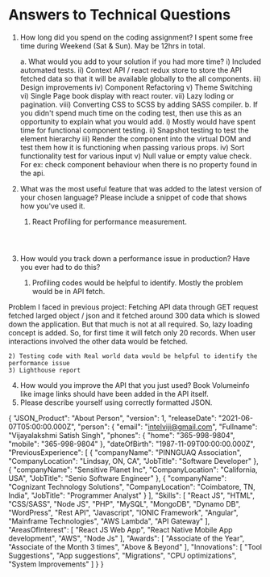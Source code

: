 # Answers to Technical Questions
1.	How long did you spend on the coding assignment? 
    I spent some free time during Weekend (Sat & Sun). May be 12hrs in total.

    a.	What would you add to your solution if you had more time?
        i) Included automated tests.
        ii) Context API / react redux store to store the API fetched data so that it will be available globally to the all components.
        iii) Design improvements
        iv) Component Refactoring
        v) Theme Switching
        vi) Single Page book display with react router. 
        vii) Lazy loding or pagination.
        viii) Converting CSS to SCSS by adding SASS compiler. 
    b.	If you didn't spend much time on the coding test, then use this as an opportunity to explain what you would add.
        i) Mostly would have spent time for functional component testing.
        ii) Snapshot testing to test the element hierarchy
        iii) Render the component into the virtual DOM and test them how it is functioning  when passing various props.
        iv) Sort functionality test for various input
        v) Null value or  empty value check. For ex: check component behaviour when there is no  property found in the api.
2.	What was the most useful feature that was added to the latest version of your chosen language? Please include a snippet of code that shows how you've used it.
    1) React Profiling for performance measurement.
        <Profiler id="header" onRender={mycallback}>
        <Header  />
        </Profiler>
        
        <Profiler id="Books" onRender={mycallback}>
        <Books />
        </Profiler>
3. How would you track down a performance issue in production? Have you ever had to do this?
    1) Profiling codes would be helpful to identify. Mostly the problem would be in API fetch.

Problem I faced in previous project: Fetching API  data through GET request fetched larged object / json and it fetched around 300 data which is slowed down the application. But that much is not at all required. So, lazy loading concept is added. So, for first time it will fetch only 20 records. When user interactions involved the other data would be fetched. 

    2) Testing code with Real world data would be helpful to identify the performance issue
    3) Lighthouse report

4. How would you improve the API that you just used?
   Book Volumeinfo like image links should have been added in the API itself.
5. Please describe yourself using correctly formatted JSON.

{
  "JSON_Product": "About Person",
  "version": 1,
  "releaseDate": "2021-06-07T05:00:00.000Z",
  "person": {
    "email": "intelviji@gmail.com",
    "Fullname": "Vijayalakshmi Satish Singh",
    "phones": {
      "home": "365-998-9804",
      "mobile": "365-998-9804"
    },
    "dateOfBirth": "1987-11-09T00:00:00.000Z",
    "PreviousExperience": [
      {
        "companyName": "PINNGUAQ Association",
        "CompanyLocation": "Lindsay, ON, CA",
        "JobTitle": "Software Developer"
      },
      {
        "companyName": "Sensitive Planet Inc",
        "CompanyLocation": "California, USA",
        "JobTitle": "Senio Software Engineer"
      },
      {
        "companyName": "Cognizant Technology Solutions",
        "CompanyLocation": "Coimbatore, TN, India",
        "JobTitle": "Programmer Analyst"
      }
    ],
    "Skills": [
      "React JS",
      "HTML",
      "CSS/SASS",
      "Node JS",
      "PHP",
      "MySQL",
      "MongoDB",
      "Dynamo DB",
      "WordPress",
      "Rest API",
      "Javascript",
      "IONIC Framework",
      "Angular",
      "Mainframe Technologies",
      "AWS Lambda",
      "API Gateway"
    ],
    "AreasOfInterest": [
      "React JS Web App",
      "React Native Mobile App development",
      "AWS",
      "Node Js"
    ],
    "Awards": [
      "Associate of the Year",
      "Associate of the Month 3 times",
      "Above & Beyond"
    ],
    "Innovations": [
      "Tool Suggestions",
      "App suggestions",
      "Migrations",
      "CPU optimizations",
      "System Improvements"
    ]
  }
}

